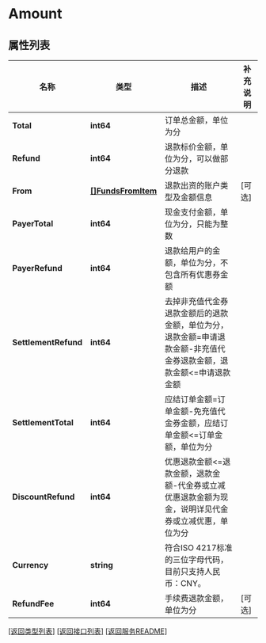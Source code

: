 # Amount

## 属性列表

名称 | 类型 | 描述 | 补充说明
------------ | ------------- | ------------- | -------------
**Total** | **int64** | 订单总金额，单位为分 | 
**Refund** | **int64** | 退款标价金额，单位为分，可以做部分退款 | 
**From** | [**[]FundsFromItem**](FundsFromItem.md) | 退款出资的账户类型及金额信息 | [可选] 
**PayerTotal** | **int64** | 现金支付金额，单位为分，只能为整数 | 
**PayerRefund** | **int64** | 退款给用户的金额，单位为分，不包含所有优惠券金额 | 
**SettlementRefund** | **int64** | 去掉非充值代金券退款金额后的退款金额，单位为分，退款金额&#x3D;申请退款金额-非充值代金券退款金额，退款金额&lt;&#x3D;申请退款金额 | 
**SettlementTotal** | **int64** | 应结订单金额&#x3D;订单金额-免充值代金券金额，应结订单金额&lt;&#x3D;订单金额，单位为分 | 
**DiscountRefund** | **int64** | 优惠退款金额&lt;&#x3D;退款金额，退款金额-代金券或立减优惠退款金额为现金，说明详见代金券或立减优惠，单位为分 | 
**Currency** | **string** | 符合ISO 4217标准的三位字母代码，目前只支持人民币：CNY。 | 
**RefundFee** | **int64** | 手续费退款金额，单位为分 | [可选] 

[\[返回类型列表\]](README.md#类型列表)
[\[返回接口列表\]](README.md#接口列表)
[\[返回服务README\]](README.md)


